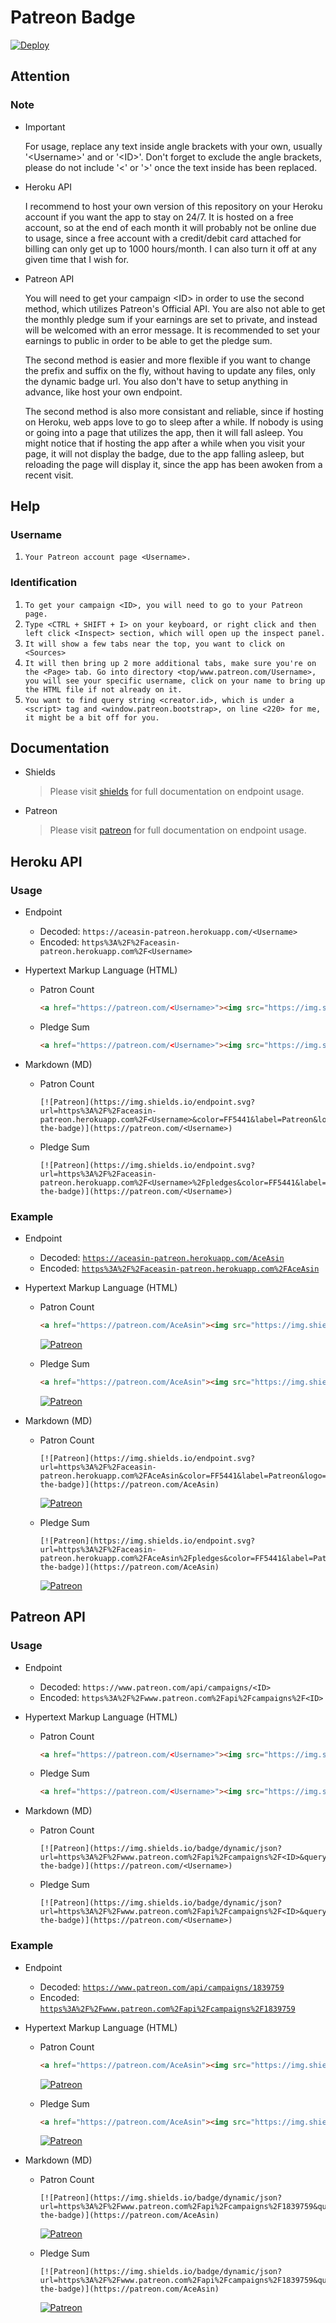 # Patreon Badge

<a href="https://heroku.com/deploy?template=https://github.com/AceAsin/PatreonBadge"><image src="https://www.herokucdn.com/deploy/button.svg" alt="Deploy"> </a>

<!-- [![Deploy](https://www.herokucdn.com/deploy/button.svg)](https://heroku.com/deploy?template=https://github.com/AceAsin/PatreonBadge) -->

## Attention

### Note

- Important

  For usage, replace any text inside angle brackets with your own, usually '\<Username>' and or '\<ID>'. Don't forget to exclude the angle brackets, please do not include '<' or '>' once the text inside has been replaced.

- Heroku API

  I recommend to host your own version of this repository on your Heroku account if you want the app to stay on 24/7. It is hosted on a free account, so at the end of each month it will probably not be online due to usage, since a free account with a credit/debit card attached for billing can only get up to 1000 hours/month. I can also turn it off at any given time that I wish for.

- Patreon API

  You will need to get your campaign \<ID> in order to use the second method, which utilizes Patreon's Official API. You are also not able to get the monthly pledge sum if your earnings are set to private, and instead will be welcomed with an error message. It is recommended to set your earnings to public in order to be able to get the pledge sum.

  The second method is easier and more flexible if you want to change the prefix and suffix on the fly, without having to update any files, only the dynamic badge url. You also don't have to setup anything in advance, like host your own endpoint.

  The second method is also more consistant and reliable, since if hosting on Heroku, web apps love to go to sleep after a while. If nobody is using or going into a page that utilizes the app, then it will fall asleep. You might notice that if hosting the app after a while when you visit your page, it will not display the badge, due to the app falling asleep, but reloading the page will display it, since the app has been awoken from a recent visit.

## Help

### Username

1. `Your Patreon account page <Username>.`

### Identification

1. `To get your campaign <ID>, you will need to go to your Patreon page.`
2. `Type <CTRL + SHIFT + I> on your keyboard, or right click and then left click <Inspect> section, which will open up the inspect panel.`
3. `It will show a few tabs near the top, you want to click on <Sources>`
4. `It will then bring up 2 more additional tabs, make sure you're on the <Page> tab. Go into directory <top/www.patreon.com/Username>, you will see your specific username, click on your name to bring up the HTML file if not already on it.`
5. `You want to find query string <creator.id>, which is under a <script> tag and <window.patreon.bootstrap>, on line <220> for me, it might be a bit off for you.`

## Documentation

- Shields
  > Please visit [shields](https://shields.io/#/endpoint) for full documentation on endpoint usage.

- Patreon
  > Please visit [patreon](https://docs.patreon.com/#api-endpoints) for full documentation on endpoint usage.

## Heroku API

### Usage

- Endpoint
  - Decoded: `https://aceasin-patreon.herokuapp.com/<Username>`
  - Encoded: `https%3A%2F%2Faceasin-patreon.herokuapp.com%2F<Username>`

- Hypertext Markup Language (HTML)

  - Patron Count

    ```HTML
    <a href="https://patreon.com/<Username>"><img src="https://img.shields.io/endpoint.svg?url=https%3A%2F%2Faceasin-patreon.herokuapp.com%2F<Username>&color=FF5441&label=Patreon&logo=Patreon&logoColor=FF5441&style=for-the-badge" alt="Patreon"> </a>
    ```

  - Pledge Sum

    ```HTML
    <a href="https://patreon.com/<Username>"><img src="https://img.shields.io/endpoint.svg?url=https%3A%2F%2Faceasin-patreon.herokuapp.com%2F<Username>%2Fpledges&color=FF5441&label=Patreon&logo=Patreon&logoColor=FF5441&style=for-the-badge" alt="Patreon"/> </a>
    ```

- Markdown (MD)

  - Patron Count

    ```MD
    [![Patreon](https://img.shields.io/endpoint.svg?url=https%3A%2F%2Faceasin-patreon.herokuapp.com%2F<Username>&color=FF5441&label=Patreon&logo=Patreon&logoColor=FF5441&style=for-the-badge)](https://patreon.com/<Username>)
    ```

  - Pledge Sum

    ```MD
    [![Patreon](https://img.shields.io/endpoint.svg?url=https%3A%2F%2Faceasin-patreon.herokuapp.com%2F<Username>%2Fpledges&color=FF5441&label=Patreon&logo=Patreon&logoColor=FF5441&style=for-the-badge)](https://patreon.com/<Username>)
    ```

### Example

- Endpoint
  - Decoded: [`https://aceasin-patreon.herokuapp.com/AceAsin`](https://aceasin-patreon.herokuapp.com/AceAsin)
  - Encoded: [`https%3A%2F%2Faceasin-patreon.herokuapp.com%2FAceAsin`](https%3A%2F%2Faceasin-patreon.herokuapp.com%2FAceAsin)

- Hypertext Markup Language (HTML)

  - Patron Count

    ```HTML
    <a href="https://patreon.com/AceAsin"><img src="https://img.shields.io/endpoint.svg?url=https%3A%2F%2Faceasin-patreon.herokuapp.com%2FAceAsin&color=FF5441&label=Patreon&logo=Patreon&logoColor=FF5441&style=for-the-badge" alt="Patreon"> </a>
    ```

    <a href="https://patreon.com/AceAsin"><img src="https://img.shields.io/endpoint.svg?url=https%3A%2F%2Faceasin-patreon.herokuapp.com%2FAceAsin&color=FF5441&label=Patreon&logo=Patreon&logoColor=FF5441&style=for-the-badge" alt="Patreon"> </a>

  - Pledge Sum

    ```HTML
    <a href="https://patreon.com/AceAsin"><img src="https://img.shields.io/endpoint.svg?url=https%3A%2F%2Faceasin-patreon.herokuapp.com%2FAceAsin%2Fpledges&color=FF5441&label=Patreon&logo=Patreon&logoColor=FF5441&style=for-the-badge" alt="Patreon"/> </a>
    ```

    <a href="https://patreon.com/AceAsin"><img src="https://img.shields.io/endpoint.svg?url=https%3A%2F%2Faceasin-patreon.herokuapp.com%2FAceAsin%2Fpledges&color=FF5441&label=Patreon&logo=Patreon&logoColor=FF5441&style=for-the-badge" alt="Patreon"/> </a>

- Markdown (MD)

  - Patron Count

    ```MD
    [![Patreon](https://img.shields.io/endpoint.svg?url=https%3A%2F%2Faceasin-patreon.herokuapp.com%2FAceAsin&color=FF5441&label=Patreon&logo=Patreon&logoColor=FF5441&style=for-the-badge)](https://patreon.com/AceAsin)
    ```

    [![Patreon](https://img.shields.io/endpoint.svg?url=https%3A%2F%2Faceasin-patreon.herokuapp.com%2FAceAsin&color=FF5441&label=Patreon&logo=Patreon&logoColor=FF5441&style=for-the-badge)](https://patreon.com/AceAsin)

  - Pledge Sum

    ```MD
    [![Patreon](https://img.shields.io/endpoint.svg?url=https%3A%2F%2Faceasin-patreon.herokuapp.com%2FAceAsin%2Fpledges&color=FF5441&label=Patreon&logo=Patreon&logoColor=FF5441&style=for-the-badge)](https://patreon.com/AceAsin)
    ```

    [![Patreon](https://img.shields.io/endpoint.svg?url=https%3A%2F%2Faceasin-patreon.herokuapp.com%2FAceAsin%2Fpledges&color=FF5441&label=Patreon&logo=Patreon&logoColor=FF5441&style=for-the-badge)](https://patreon.com/AceAsin)

## Patreon API

### Usage

- Endpoint
  - Decoded: `https://www.patreon.com/api/campaigns/<ID>`
  - Encoded: `https%3A%2F%2Fwww.patreon.com%2Fapi%2Fcampaigns%2F<ID>`

- Hypertext Markup Language (HTML)

  - Patron Count

    ```HTML
    <a href="https://patreon.com/<Username>"><img src="https://img.shields.io/badge/dynamic/json?url=https%3A%2F%2Fwww.patreon.com%2Fapi%2Fcampaigns%2F<ID>&query=data.attributes.patron_count&suffix=%20Patrons&color=FF5441&label=Patreon&logo=Patreon&logoColor=FF5441&style=for-the-badge" alt="Patreon"> </a>
    ```

  - Pledge Sum

    ```HTML
    <a href="https://patreon.com/<Username>"><img src="https://img.shields.io/badge/dynamic/json?url=https%3A%2F%2Fwww.patreon.com%2Fapi%2Fcampaigns%2F<ID>&query=data.attributes.pledge_sum&prefix=$%20&suffix=%20USD%20/%20MO&color=FF5441&label=Patreon&logo=Patreon&logoColor=FF5441&style=for-the-badge" alt="Patreon"> </a>
    ```

- Markdown (MD)

  - Patron Count

    ```MD
    [![Patreon](https://img.shields.io/badge/dynamic/json?url=https%3A%2F%2Fwww.patreon.com%2Fapi%2Fcampaigns%2F<ID>&query=data.attributes.patron_count&suffix=%20Patrons&color=FF5441&label=Patreon&logo=Patreon&logoColor=FF5441&style=for-the-badge)](https://patreon.com/<Username>)
    ```

  - Pledge Sum

    ```MD
    [![Patreon](https://img.shields.io/badge/dynamic/json?url=https%3A%2F%2Fwww.patreon.com%2Fapi%2Fcampaigns%2F<ID>&query=data.attributes.pledge_sum&prefix=$%20&suffix=%20USD%20/%20MO&color=FF5441&label=Patreon&logo=Patreon&logoColor=FF5441&style=for-the-badge)](https://patreon.com/<Username>)
    ```

### Example

- Endpoint
  - Decoded: [`https://www.patreon.com/api/campaigns/1839759`](https://www.patreon.com/api/campaigns/1839759)
  - Encoded: [`https%3A%2F%2Fwww.patreon.com%2Fapi%2Fcampaigns%2F1839759`](https%3A%2F%2Fwww.patreon.com%2Fapi%2Fcampaigns%2F1839759)

- Hypertext Markup Language (HTML)

  - Patron Count

    ```HTML
    <a href="https://patreon.com/AceAsin"><img src="https://img.shields.io/badge/dynamic/json?url=https%3A%2F%2Fwww.patreon.com%2Fapi%2Fcampaigns%2F1839759&query=data.attributes.patron_count&suffix=%20Patrons&color=FF5441&label=Patreon&logo=Patreon&logoColor=FF5441&style=for-the-badge" alt="Patreon"> </a>
    ```

    <a href="https://patreon.com/AceAsin"><img src="https://img.shields.io/badge/dynamic/json?url=https%3A%2F%2Fwww.patreon.com%2Fapi%2Fcampaigns%2F1839759&query=data.attributes.patron_count&suffix=%20Patrons&color=FF5441&label=Patreon&logo=Patreon&logoColor=FF5441&style=for-the-badge" alt="Patreon"> </a>

  - Pledge Sum

    ```HTML
    <a href="https://patreon.com/AceAsin"><img src="https://img.shields.io/badge/dynamic/json?url=https%3A%2F%2Fwww.patreon.com%2Fapi%2Fcampaigns%2F1839759&query=data.attributes.pledge_sum&prefix=$%20&suffix=%20USD%20/%20MO&color=FF5441&label=Patreon&logo=Patreon&logoColor=FF5441&style=for-the-badge" alt="Patreon"> </a>
    ```

    <a href="https://patreon.com/AceAsin"><img src="https://img.shields.io/badge/dynamic/json?url=https%3A%2F%2Fwww.patreon.com%2Fapi%2Fcampaigns%2F1839759&query=data.attributes.pledge_sum&prefix=$%20&suffix=%20USD%20/%20MO&color=FF5441&label=Patreon&logo=Patreon&logoColor=FF5441&style=for-the-badge" alt="Patreon"> </a>

- Markdown (MD)

  - Patron Count

    ```MD
    [![Patreon](https://img.shields.io/badge/dynamic/json?url=https%3A%2F%2Fwww.patreon.com%2Fapi%2Fcampaigns%2F1839759&query=data.attributes.patron_count&suffix=%20Patrons&color=FF5441&label=Patreon&logo=Patreon&logoColor=FF5441&style=for-the-badge)](https://patreon.com/AceAsin)
    ```

    [![Patreon](https://img.shields.io/badge/dynamic/json?url=https%3A%2F%2Fwww.patreon.com%2Fapi%2Fcampaigns%2F1839759&query=data.attributes.patron_count&suffix=%20Patrons&color=FF5441&label=Patreon&logo=Patreon&logoColor=FF5441&style=for-the-badge)](https://patreon.com/AceAsin)

  - Pledge Sum

    ```MD
    [![Patreon](https://img.shields.io/badge/dynamic/json?url=https%3A%2F%2Fwww.patreon.com%2Fapi%2Fcampaigns%2F1839759&query=data.attributes.pledge_sum&prefix=$%20&suffix=%20USD%20/%20MO&color=FF5441&label=Patreon&logo=Patreon&logoColor=FF5441&style=for-the-badge)](https://patreon.com/AceAsin)
    ```

    [![Patreon](https://img.shields.io/badge/dynamic/json?url=https%3A%2F%2Fwww.patreon.com%2Fapi%2Fcampaigns%2F1839759&query=data.attributes.pledge_sum&prefix=$%20&suffix=%20USD%20/%20MO&color=FF5441&label=Patreon&logo=Patreon&logoColor=FF5441&style=for-the-badge)](https://patreon.com/AceAsin)

